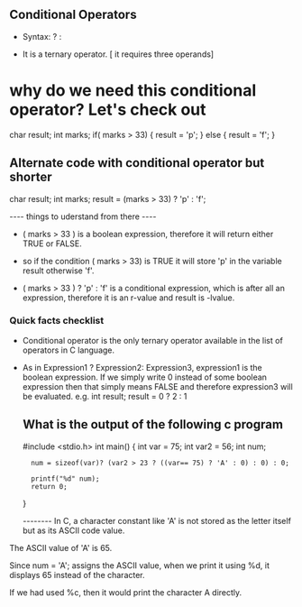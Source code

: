 ## Conditional Operators

- Syntax:        ? :

- It is a ternary operator. [ it requires three operands]

# why do we need this conditional operator? Let's check out

char result;
int marks;
if( marks > 33)
    {
        result = 'p';
    }
else
    {
        result = 'f';
    }


## Alternate code with conditional operator but shorter

char result;
int marks;
result = (marks > 33) ? 'p' : 'f';


---- things to uderstand from there ----

- ( marks > 33 ) is a boolean expression, therefore it will return either TRUE or FALSE.

- so if the condition ( marks > 33) is TRUE it will store 'p' in the variable result otherwise 'f'.
- ( marks > 33 ) ? 'p' : 'f' is a conditional expression, which is after all an expression, therefore it is an r-value and result is -lvalue.



### Quick facts checklist

- Conditional operator is the only ternary operator available in the list of operators in C language.
- As in Expression1 ? Expression2: Expression3, expression1 is the boolean expression. If we simply write 0 instead of some boolean expression
    then that simply means FALSE and therefore expression3 will be evaluated.
    e.g. int result;
    result = 0 ? 2 : 1



    ## What is the output of the following c program

    #include <stdio.h>
    int main() {
        int var = 75;
        int var2 = 56;
        int num;

        num = sizeof(var)? (var2 > 23 ? ((var== 75) ? 'A' : 0) : 0) : 0;

        printf("%d" num);
        return 0;
    }


    --------   In C, a character constant like 'A' is not stored as the letter itself but as its ASCII code value.

The ASCII value of 'A' is 65.

Since num = 'A'; assigns the ASCII value, when we print it using %d, it displays 65 instead of the character.

 If we had used %c, then it would print the character A directly.